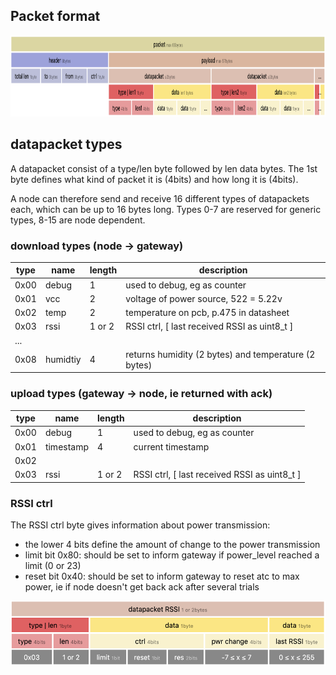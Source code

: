 ## Packet format

<img src="rfm69-packet.png" height="130px" />

## datapacket types
A datapacket consist of a type/len byte followed by len  data bytes. The 1st byte defines what kind of packet it is (4bits) and how long it is (4bits).

A node can therefore send and receive 16 different types of datapackets each, which can be up to 16 bytes long. Types 0-7 are reserved for generic types, 8-15 are node dependent.

### download types (node -> gateway)
| type | name     | length  | description                                          |
| ---- | -----    | ------  | -----------                                          |
| 0x00 | debug    | 1       | used to debug, eg as counter                         |
| 0x01 | vcc      | 2       | voltage of power source, 522 = 5.22v                 |
| 0x02 | temp     | 2       | temperature on pcb, p.475 in datasheet               |
| 0x03 | rssi     | 1 or  2 | RSSI ctrl, [ last received RSSI as uint8_t ]         |
| ...  |          |         |                                                      |
| 0x08 | humidtiy | 4       | returns humidity (2 bytes) and temperature (2 bytes) |

### upload types (gateway -> node, ie returned with ack)
| type | name      | length | description                                          |
| -    | -         | -      | -                                                    |
| 0x00 | debug     | 1      | used to debug, eg as counter                         |
| 0x01 | timestamp | 4      | current timestamp                                    |
| 0x02 |           |        |                                                      |
| 0x03 | rssi      | 1 or 2 | RSSI ctrl, [ last received RSSI as uint8_t ]         |

### RSSI ctrl
The RSSI ctrl byte gives information about power transmission:
- the lower 4 bits define the amount of change to the power transmission
- limit bit 0x80: should be set to inform gateway if power_level reached a limit (0 or 23)
- reset bit 0x40: should be set to inform gateway to reset atc to max power, ie if node doesn't get back ack after several trials

<img src="rfm69-datapacket-rssi.png" height="104px" />
